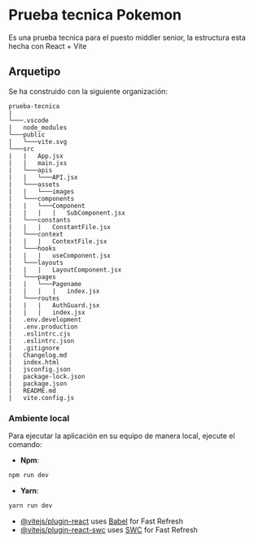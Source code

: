 # Prueba tecnica Pokemon
Es una prueba tecnica para el puesto middler senior, la estructura esta hecha con React + Vite

## Arquetipo

Se ha construido con la siguiente organización:

```
prueba-tecnica
|
└───.vscode
|   node_modules
└───public
|   └───vite.svg
└───src
|   |   App.jsx
|   |   main.jxs
|   └───apis
|   |   └───API.jsx
|   └───assets
|   |   └───images
|   └───components
|   |   └───Component
|   |   |   |   SubComponent.jsx
|   └───constants
|   |   |   ConstantFile.jsx
|   └───context
|   |   |   ContextFile.jsx
|   └───hooks
|   |   |   useComponent.jsx
|   └───layouts
|   |   |   LayoutComponent.jsx
|   └───pages
|   |   └───Pagename
|   |   |   |   index.jsx
|   └───routes
|   |   |   AuthGuard.jsx
|   |   |   index.jsx
|   .env.development
|   .env.production
|   .eslintrc.cjs
|   .eslintrc.json
|   .gitignore
|   Changelog.md
|   index.html
|   jsconfig.json
|   package-lock.json
|   package.json
|   README.md
|   vite.config.js
```
### Ambiente local

Para ejecutar la aplicación en su equipo de manera local, ejecute el comando:

* **Npm**:
```bash
npm run dev
```

* **Yarn**:
```bash
yarn run dev
```

- [@vitejs/plugin-react](https://github.com/vitejs/vite-plugin-react/blob/main/packages/plugin-react/README.md) uses [Babel](https://babeljs.io/) for Fast Refresh
- [@vitejs/plugin-react-swc](https://github.com/vitejs/vite-plugin-react-swc) uses [SWC](https://swc.rs/) for Fast Refresh
